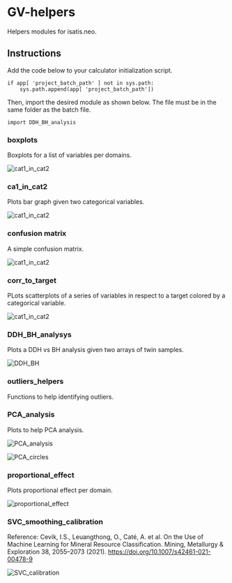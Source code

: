 # GV-helpers

Helpers modules for isatis.neo.

## Instructions

Add the code below to your calculator initialization script.

    if app[ 'project_batch_path' ] not in sys.path: 
        sys.path.append(app[ 'project_batch_path'])

Then, import the desired module as shown below. The file must be in the same folder as the batch file.

    import DDH_BH_analysis

### boxplots

Boxplots for a list of variables per domains.

![cat1_in_cat2](/figs/boxplotsKmeans.png)

### ca1_in_cat2

Plots bar graph given two categorical variables.

![cat1_in_cat2](/figs/kmeansweath.png)

### confusion matrix

A simple confusion matrix.

![cat1_in_cat2](/figs/cmallvar.png)

### corr_to_target

PLots scatterplots of a series of variables in respect to a target colored by a categorical variable.

![cat1_in_cat2](/figs/corrWeathGlobal.png)

### DDH_BH_analysys

Plots a DDH vs BH analysis given two arrays of twin samples.

![DDH_BH](/figs/P2O5_%25.png)

### outliers_helpers

Functions to help identifying outliers.

### PCA_analysis

Plots to help PCA analysis.

![PCA_analysis](/figs/PCA_analysis.png)

![PCA_circles](/figs/PCAcircle.png)

### proportional_effect

Plots proportional effect per domain.

![proportional_effect](./figs/propeffect.png)

### SVC_smoothing_calibration

Reference: Cevik, I.S., Leuangthong, O., Caté, A. et al. On the Use of Machine Learning for Mineral Resource Classification. Mining, Metallurgy & Exploration 38, 2055–2073 (2021). https://doi.org/10.1007/s42461-021-00478-9

![SVC_calibration](/figs/SVCCalibUni.png)
